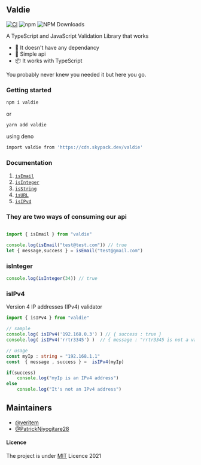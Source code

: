 ## Valdie
[![CI](https://github.com/Rwanda-Coding-Academy/Valdie/actions/workflows/ci.yml/badge.svg)](https://github.com/Rwanda-Coding-Academy/Valdie/actions/workflows/ci.yml)
![npm](https://img.shields.io/npm/v/valdie.svg?style=flat-square)
![NPM Downloads](https://img.shields.io/npm/dw/valdie?style=flat-square)


A TypeScript and JavaScript Validation Library that  works

 - 🎉 It doesn't have any dependancy  
 - 💪 Simple api 
 - 📦 It works with TypeScript


You probably never knew you needed it but here you go.


### Getting started

```bash
npm i valdie
```
or 

```bash
yarn add valdie
```

using deno

```bash
import valdie from 'https://cdn.skypack.dev/valdie'
```


### Documentation

1. <a href="#isemail">`isEmail`</a>
2. <a href="#isInteger">`isInteger`</a>
3. <a href="#isString">`isString`</a>
4. <a href="#isURL">`isURL`</a>
5. <a href="#isIPv4">`isIPv4`</a>


### They are two ways of consuming our api

```javascript

import { isEmail } from "valdie"

console.log(isEmail("test@test.com")) // true
let { message,success } = isEmail("test@gmail.com")
```

### isInteger




```javascript
console.log(isInteger(34)) // true
```
### isIPv4
Version 4 IP addresses (IPv4) validator 
```ts
import { isIPv4 } from "valdie"

// sample
console.log( isIPv4('192.168.0.3') ) // { success : true }
console.log( isIPv4('rrtr3345') )  // { message : "rrtr3345 is not a valid IPv4" , success : false } 

// usage 
const myIp : string = "192.168.1.1"
const  { message , success } =  isIPv4(myIp)

if(success) 
    console.log("myIp is an IPv4 address")
else 
    console.log("It's not an IPv4 address")
```

## Maintainers

- [@veritem](https://github.com/veritem)
- [@PatrickNiyogitare28](https://github.com/PatrickNiyogitare28)

#### Licence

The project is under [MIT](https://github.com/Rwanda-Coding-Academy/Valdie/blob/main/LICENSE) Licence 2021

